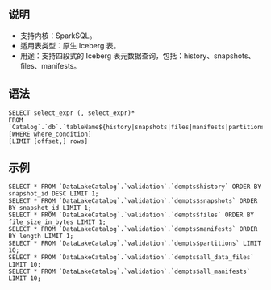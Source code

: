 ## 说明
- 支持内核：SparkSQL。
- 适用表类型：原生 Iceberg 表。
- 用途：支持四段式的 Iceberg 表元数据查询，包括：history、snapshots、files、manifests。

## 语法
```
SELECT select_expr (, select_expr)*
FROM `Catalog`.`db`.`tableName${history|snapshots|files|manifests|partitions|all_data_files|all_manifests}`
[WHERE where_condition]
[LIMIT [offset,] rows]
```


## 示例
```
SELECT * FROM `DataLakeCatalog`.`validation`.`dempts$history` ORDER BY snapshot_id DESC LIMIT 1;
SELECT * FROM `DataLakeCatalog`.`validation`.`dempts$snapshots` ORDER BY snapshot_id LIMIT 1;
SELECT * FROM `DataLakeCatalog`.`validation`.`dempts$files` ORDER BY file_size_in_bytes LIMIT 1;
SELECT * FROM `DataLakeCatalog`.`validation`.`dempts$manifests` ORDER BY length LIMIT 1;
SELECT * FROM `DataLakeCatalog`.`validation`.`dempts$partitions` LIMIT 10;
SELECT * FROM `DataLakeCatalog`.`validation`.`dempts$all_data_files` LIMIT 10;
SELECT * FROM `DataLakeCatalog`.`validation`.`dempts$all_manifests` LIMIT 10;
```



